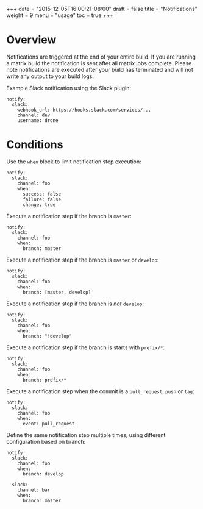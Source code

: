 +++
date = "2015-12-05T16:00:21-08:00"
draft = false
title = "Notifications"
weight = 9
menu = "usage"
toc = true
+++

# Overview

Notifications are triggered at the end of your entire build. If you are running a matrix build the notification is sent after all matrix jobs complete. Please note notifications are executed after your build has terminated and will not write any output to your build logs.

Example Slack notification using the Slack plugin:

```
notify:
  slack:
    webhook_url: https://hooks.slack.com/services/...
    channel: dev
    username: drone
```

# Conditions

Use the `when` block to limit notification step execution:

```
notify:
  slack:
    channel: foo
    when:
      success: false
      failure: false
      change: true
```

Execute a notification step if the branch is `master`:

```
notify:
  slack:
    channel: foo
    when:
      branch: master
```

Execute a notification step if the branch is `master` or `develop`:

```
notify:
  slack:
    channel: foo
    when:
      branch: [master, develop]
```

Execute a notification step if the branch is _not_ `develop`:

```
notify:
  slack:
    channel: foo
    when:
      branch: "!develop"
```

Execute a notification step if the branch is starts with `prefix/*`:

```
notify:
  slack:
    channel: foo
    when:
      branch: prefix/*
```

Execute a notification step when the commit is a `pull_request`, `push` or `tag`:

```
notify:
  slack:
    channel: foo
    when:
      event: pull_request
```

Define the same notification step multiple times, using different configuration based on branch:

```
notify:
  slack:
    channel: foo
    when:
      branch: develop

  slack:
    channel: bar
    when:
      branch: master
```
